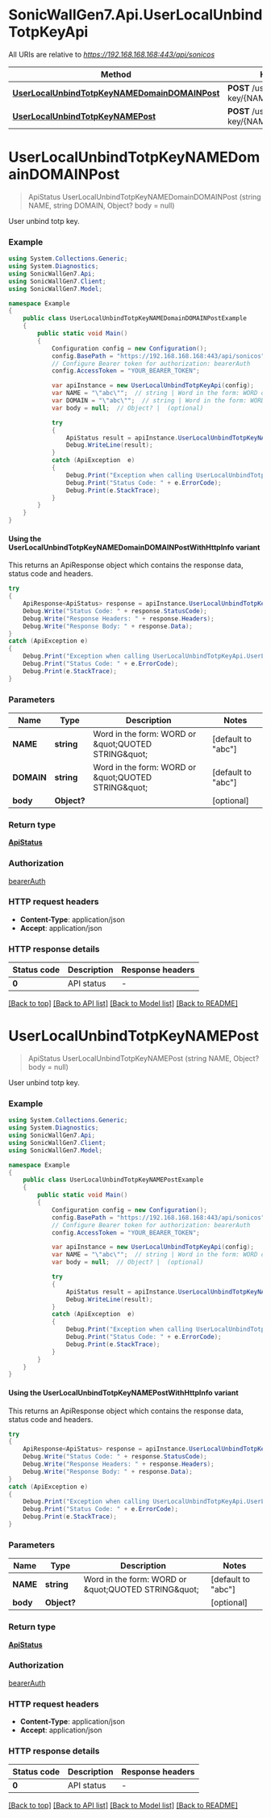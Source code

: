 # SonicWallGen7.Api.UserLocalUnbindTotpKeyApi

All URIs are relative to *https://192.168.168.168:443/api/sonicos*

| Method | HTTP request | Description |
|--------|--------------|-------------|
| [**UserLocalUnbindTotpKeyNAMEDomainDOMAINPost**](UserLocalUnbindTotpKeyApi.md#userlocalunbindtotpkeynamedomaindomainpost) | **POST** /user/local/unbind-totp-key/{NAME}/domain/{DOMAIN} |  |
| [**UserLocalUnbindTotpKeyNAMEPost**](UserLocalUnbindTotpKeyApi.md#userlocalunbindtotpkeynamepost) | **POST** /user/local/unbind-totp-key/{NAME} |  |

<a id="userlocalunbindtotpkeynamedomaindomainpost"></a>
# **UserLocalUnbindTotpKeyNAMEDomainDOMAINPost**
> ApiStatus UserLocalUnbindTotpKeyNAMEDomainDOMAINPost (string NAME, string DOMAIN, Object? body = null)



User unbind totp key.

### Example
```csharp
using System.Collections.Generic;
using System.Diagnostics;
using SonicWallGen7.Api;
using SonicWallGen7.Client;
using SonicWallGen7.Model;

namespace Example
{
    public class UserLocalUnbindTotpKeyNAMEDomainDOMAINPostExample
    {
        public static void Main()
        {
            Configuration config = new Configuration();
            config.BasePath = "https://192.168.168.168:443/api/sonicos";
            // Configure Bearer token for authorization: bearerAuth
            config.AccessToken = "YOUR_BEARER_TOKEN";

            var apiInstance = new UserLocalUnbindTotpKeyApi(config);
            var NAME = "\"abc\"";  // string | Word in the form: WORD or \"QUOTED STRING\" (default to "abc")
            var DOMAIN = "\"abc\"";  // string | Word in the form: WORD or \"QUOTED STRING\" (default to "abc")
            var body = null;  // Object? |  (optional) 

            try
            {
                ApiStatus result = apiInstance.UserLocalUnbindTotpKeyNAMEDomainDOMAINPost(NAME, DOMAIN, body);
                Debug.WriteLine(result);
            }
            catch (ApiException  e)
            {
                Debug.Print("Exception when calling UserLocalUnbindTotpKeyApi.UserLocalUnbindTotpKeyNAMEDomainDOMAINPost: " + e.Message);
                Debug.Print("Status Code: " + e.ErrorCode);
                Debug.Print(e.StackTrace);
            }
        }
    }
}
```

#### Using the UserLocalUnbindTotpKeyNAMEDomainDOMAINPostWithHttpInfo variant
This returns an ApiResponse object which contains the response data, status code and headers.

```csharp
try
{
    ApiResponse<ApiStatus> response = apiInstance.UserLocalUnbindTotpKeyNAMEDomainDOMAINPostWithHttpInfo(NAME, DOMAIN, body);
    Debug.Write("Status Code: " + response.StatusCode);
    Debug.Write("Response Headers: " + response.Headers);
    Debug.Write("Response Body: " + response.Data);
}
catch (ApiException e)
{
    Debug.Print("Exception when calling UserLocalUnbindTotpKeyApi.UserLocalUnbindTotpKeyNAMEDomainDOMAINPostWithHttpInfo: " + e.Message);
    Debug.Print("Status Code: " + e.ErrorCode);
    Debug.Print(e.StackTrace);
}
```

### Parameters

| Name | Type | Description | Notes |
|------|------|-------------|-------|
| **NAME** | **string** | Word in the form: WORD or \&quot;QUOTED STRING\&quot; | [default to &quot;abc&quot;] |
| **DOMAIN** | **string** | Word in the form: WORD or \&quot;QUOTED STRING\&quot; | [default to &quot;abc&quot;] |
| **body** | **Object?** |  | [optional]  |

### Return type

[**ApiStatus**](ApiStatus.md)

### Authorization

[bearerAuth](../README.md#bearerAuth)

### HTTP request headers

 - **Content-Type**: application/json
 - **Accept**: application/json


### HTTP response details
| Status code | Description | Response headers |
|-------------|-------------|------------------|
| **0** | API status |  -  |

[[Back to top]](#) [[Back to API list]](../README.md#documentation-for-api-endpoints) [[Back to Model list]](../README.md#documentation-for-models) [[Back to README]](../README.md)

<a id="userlocalunbindtotpkeynamepost"></a>
# **UserLocalUnbindTotpKeyNAMEPost**
> ApiStatus UserLocalUnbindTotpKeyNAMEPost (string NAME, Object? body = null)



User unbind totp key.

### Example
```csharp
using System.Collections.Generic;
using System.Diagnostics;
using SonicWallGen7.Api;
using SonicWallGen7.Client;
using SonicWallGen7.Model;

namespace Example
{
    public class UserLocalUnbindTotpKeyNAMEPostExample
    {
        public static void Main()
        {
            Configuration config = new Configuration();
            config.BasePath = "https://192.168.168.168:443/api/sonicos";
            // Configure Bearer token for authorization: bearerAuth
            config.AccessToken = "YOUR_BEARER_TOKEN";

            var apiInstance = new UserLocalUnbindTotpKeyApi(config);
            var NAME = "\"abc\"";  // string | Word in the form: WORD or \"QUOTED STRING\" (default to "abc")
            var body = null;  // Object? |  (optional) 

            try
            {
                ApiStatus result = apiInstance.UserLocalUnbindTotpKeyNAMEPost(NAME, body);
                Debug.WriteLine(result);
            }
            catch (ApiException  e)
            {
                Debug.Print("Exception when calling UserLocalUnbindTotpKeyApi.UserLocalUnbindTotpKeyNAMEPost: " + e.Message);
                Debug.Print("Status Code: " + e.ErrorCode);
                Debug.Print(e.StackTrace);
            }
        }
    }
}
```

#### Using the UserLocalUnbindTotpKeyNAMEPostWithHttpInfo variant
This returns an ApiResponse object which contains the response data, status code and headers.

```csharp
try
{
    ApiResponse<ApiStatus> response = apiInstance.UserLocalUnbindTotpKeyNAMEPostWithHttpInfo(NAME, body);
    Debug.Write("Status Code: " + response.StatusCode);
    Debug.Write("Response Headers: " + response.Headers);
    Debug.Write("Response Body: " + response.Data);
}
catch (ApiException e)
{
    Debug.Print("Exception when calling UserLocalUnbindTotpKeyApi.UserLocalUnbindTotpKeyNAMEPostWithHttpInfo: " + e.Message);
    Debug.Print("Status Code: " + e.ErrorCode);
    Debug.Print(e.StackTrace);
}
```

### Parameters

| Name | Type | Description | Notes |
|------|------|-------------|-------|
| **NAME** | **string** | Word in the form: WORD or \&quot;QUOTED STRING\&quot; | [default to &quot;abc&quot;] |
| **body** | **Object?** |  | [optional]  |

### Return type

[**ApiStatus**](ApiStatus.md)

### Authorization

[bearerAuth](../README.md#bearerAuth)

### HTTP request headers

 - **Content-Type**: application/json
 - **Accept**: application/json


### HTTP response details
| Status code | Description | Response headers |
|-------------|-------------|------------------|
| **0** | API status |  -  |

[[Back to top]](#) [[Back to API list]](../README.md#documentation-for-api-endpoints) [[Back to Model list]](../README.md#documentation-for-models) [[Back to README]](../README.md)

